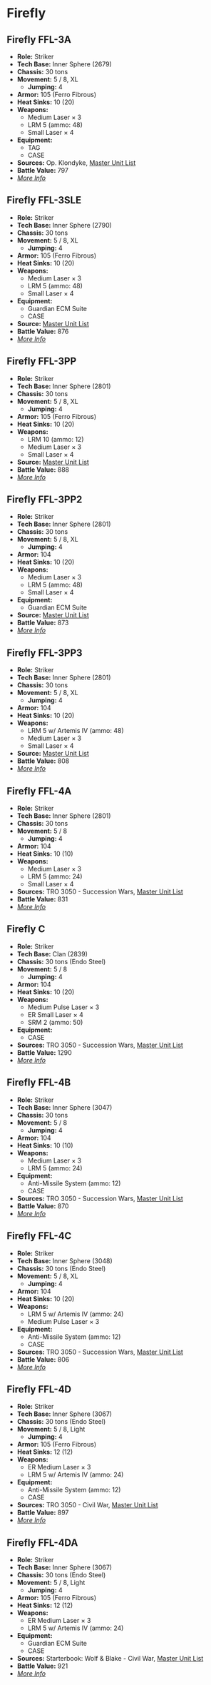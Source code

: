 # Firefly
## Firefly FFL-3A
- **Role:** Striker
- **Tech Base:** Inner Sphere (2679)
- **Chassis:** 30 tons
- **Movement:** 5 / 8, XL
  - **Jumping:** 4
- **Armor:** 105 (Ferro Fibrous)
- **Heat Sinks:** 10 (20)
- **Weapons:**
  - Medium Laser × 3
  - LRM 5 (ammo: 48)
  - Small Laser × 4
- **Equipment:**
  - TAG
  - CASE
- **Sources:** Op. Klondyke, [Master Unit List](http://masterunitlist.info/Unit/Details/4172/firefly-ffl-3a)
- **Battle Value:** 797
- [*More Info*](firefly/firefly_ffl-3a.md)

## Firefly FFL-3SLE
- **Role:** Striker
- **Tech Base:** Inner Sphere (2790)
- **Chassis:** 30 tons
- **Movement:** 5 / 8, XL
  - **Jumping:** 4
- **Armor:** 105 (Ferro Fibrous)
- **Heat Sinks:** 10 (20)
- **Weapons:**
  - Medium Laser × 3
  - LRM 5 (ammo: 48)
  - Small Laser × 4
- **Equipment:**
  - Guardian ECM Suite
  - CASE
- **Source:** [Master Unit List](http://masterunitlist.info/Unit/Details/1086/firefly-ffl-3sle)
- **Battle Value:** 876
- [*More Info*](firefly/firefly_ffl-3sle.md)

## Firefly FFL-3PP
- **Role:** Striker
- **Tech Base:** Inner Sphere (2801)
- **Chassis:** 30 tons
- **Movement:** 5 / 8, XL
  - **Jumping:** 4
- **Armor:** 105 (Ferro Fibrous)
- **Heat Sinks:** 10 (20)
- **Weapons:**
  - LRM 10 (ammo: 12)
  - Medium Laser × 3
  - Small Laser × 4
- **Source:** [Master Unit List](http://masterunitlist.info/Unit/Details/1083/firefly-ffl-3pp)
- **Battle Value:** 888
- [*More Info*](firefly/firefly_ffl-3pp.md)

## Firefly FFL-3PP2
- **Role:** Striker
- **Tech Base:** Inner Sphere (2801)
- **Chassis:** 30 tons
- **Movement:** 5 / 8, XL
  - **Jumping:** 4
- **Armor:** 104
- **Heat Sinks:** 10 (20)
- **Weapons:**
  - Medium Laser × 3
  - LRM 5 (ammo: 48)
  - Small Laser × 4
- **Equipment:**
  - Guardian ECM Suite
- **Source:** [Master Unit List](http://masterunitlist.info/Unit/Details/1084/firefly-ffl-3pp2)
- **Battle Value:** 873
- [*More Info*](firefly/firefly_ffl-3pp2.md)

## Firefly FFL-3PP3
- **Role:** Striker
- **Tech Base:** Inner Sphere (2801)
- **Chassis:** 30 tons
- **Movement:** 5 / 8, XL
  - **Jumping:** 4
- **Armor:** 104
- **Heat Sinks:** 10 (20)
- **Weapons:**
  - LRM 5 w/ Artemis IV (ammo: 48)
  - Medium Laser × 3
  - Small Laser × 4
- **Source:** [Master Unit List](http://masterunitlist.info/Unit/Details/1085/firefly-ffl-3pp3)
- **Battle Value:** 808
- [*More Info*](firefly/firefly_ffl-3pp3.md)

## Firefly FFL-4A
- **Role:** Striker
- **Tech Base:** Inner Sphere (2801)
- **Chassis:** 30 tons
- **Movement:** 5 / 8
  - **Jumping:** 4
- **Armor:** 104
- **Heat Sinks:** 10 (10)
- **Weapons:**
  - Medium Laser × 3
  - LRM 5 (ammo: 24)
  - Small Laser × 4
- **Sources:** TRO 3050 - Succession Wars, [Master Unit List](http://masterunitlist.info/Unit/Details/1087/firefly-ffl-4a)
- **Battle Value:** 831
- [*More Info*](firefly/firefly_ffl-4a.md)

## Firefly C
- **Role:** Striker
- **Tech Base:** Clan (2839)
- **Chassis:** 30 tons (Endo Steel)
- **Movement:** 5 / 8
  - **Jumping:** 4
- **Armor:** 104
- **Heat Sinks:** 10 (20)
- **Weapons:**
  - Medium Pulse Laser × 3
  - ER Small Laser × 4
  - SRM 2 (ammo: 50)
- **Equipment:**
  - CASE
- **Sources:** TRO 3050 - Succession Wars, [Master Unit List](http://masterunitlist.info/Unit/Details/1082/firefly-c)
- **Battle Value:** 1290
- [*More Info*](firefly/firefly_c.md)

## Firefly FFL-4B
- **Role:** Striker
- **Tech Base:** Inner Sphere (3047)
- **Chassis:** 30 tons
- **Movement:** 5 / 8
  - **Jumping:** 4
- **Armor:** 104
- **Heat Sinks:** 10 (10)
- **Weapons:**
  - Medium Laser × 3
  - LRM 5 (ammo: 24)
- **Equipment:**
  - Anti-Missile System (ammo: 12)
  - CASE
- **Sources:** TRO 3050 - Succession Wars, [Master Unit List](http://masterunitlist.info/Unit/Details/1088/firefly-ffl-4b)
- **Battle Value:** 870
- [*More Info*](firefly/firefly_ffl-4b.md)

## Firefly FFL-4C
- **Role:** Striker
- **Tech Base:** Inner Sphere (3048)
- **Chassis:** 30 tons (Endo Steel)
- **Movement:** 5 / 8, XL
  - **Jumping:** 4
- **Armor:** 104
- **Heat Sinks:** 10 (20)
- **Weapons:**
  - LRM 5 w/ Artemis IV (ammo: 24)
  - Medium Pulse Laser × 3
- **Equipment:**
  - Anti-Missile System (ammo: 12)
  - CASE
- **Sources:** TRO 3050 - Succession Wars, [Master Unit List](http://masterunitlist.info/Unit/Details/1089/firefly-ffl-4c)
- **Battle Value:** 806
- [*More Info*](firefly/firefly_ffl-4c.md)

## Firefly FFL-4D
- **Role:** Striker
- **Tech Base:** Inner Sphere (3067)
- **Chassis:** 30 tons (Endo Steel)
- **Movement:** 5 / 8, Light
  - **Jumping:** 4
- **Armor:** 105 (Ferro Fibrous)
- **Heat Sinks:** 12 (12)
- **Weapons:**
  - ER Medium Laser × 3
  - LRM 5 w/ Artemis IV (ammo: 24)
- **Equipment:**
  - Anti-Missile System (ammo: 12)
  - CASE
- **Sources:** TRO 3050 - Civil War, [Master Unit List](http://masterunitlist.info/Unit/Details/1090/firefly-ffl-4d)
- **Battle Value:** 897
- [*More Info*](firefly/firefly_ffl-4d.md)

## Firefly FFL-4DA
- **Role:** Striker
- **Tech Base:** Inner Sphere (3067)
- **Chassis:** 30 tons (Endo Steel)
- **Movement:** 5 / 8, Light
  - **Jumping:** 4
- **Armor:** 105 (Ferro Fibrous)
- **Heat Sinks:** 12 (12)
- **Weapons:**
  - ER Medium Laser × 3
  - LRM 5 w/ Artemis IV (ammo: 24)
- **Equipment:**
  - Guardian ECM Suite
  - CASE
- **Sources:** Starterbook: Wolf & Blake - Civil War, [Master Unit List](http://masterunitlist.info/Unit/Details/1091/firefly-ffl-4da)
- **Battle Value:** 921
- [*More Info*](firefly/firefly_ffl-4da.md)

